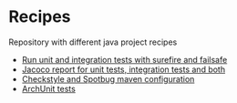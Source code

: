 # Recipes

Repository with different java project recipes

- [Run unit and integration tests with surefire and failsafe](https://github.com/roman-marcu/recipes/tree/main/maven-run-tests)
- [Jacoco report for unit tests, integration tests and both](https://github.com/roman-marcu/recipes/tree/main/maven-run-tests)
- [Checkstyle and Spotbug maven configuration](https://github.com/roman-marcu/recipes/tree/main/maven-checkstyle)
- [ArchUnit tests](https://github.com/roman-marcu/recipes/tree/main/archunit)